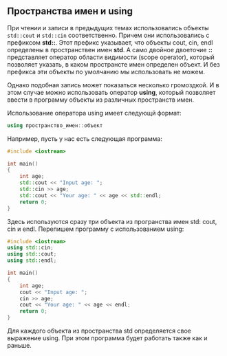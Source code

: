 ## Пространства имен и using

При чтении и записи в предыдущих темах использовались объекты `std::cout` и `std::cin` соответственно. Причем они использовались с 
префиксом **std::**. Этот префикс указывает, что объекты cout, cin, endl определены в пространствен имен 
**std**. А само двойное двоеточие **::** представляет оператор области видимости (scope operator), который позволяет указать, в каком пространсте 
имен определен объект. И без префикса эти объекты по умолчанию мы использовать не можем.

Однако подобная запись может показаться несколько громоздкой. И в этом случае можно использовать оператор **using**, 
который позволяет ввести в программу объекты из различных пространств имен.

Использование оператора using имеет следующй формат:

```cpp
using пространство_имен::объект
```

Например, пусть у нас есть следующая программа:

```cpp
#include <iostream>

int main()
{    
    int age;
    std::cout << "Input age: ";
    std::cin >> age;
    std::cout << "Your age: " << age << std::endl;
    return 0;
}
```

Здесь используются сразу три объекта из програнства имен std: cout, cin и endl. Перепишем программу с использованием using:

```cpp
#include <iostream>
using std::cin;
using std::cout;
using std::endl;

int main()
{    
    int age;
    cout << "Input age: ";
    cin >> age;
    cout << "Your age: " << age << endl;
    return 0;
}
```

Для каждого объекта из пространства std определяется свое выражение using. При этом программа будет работать также как и раньше.

